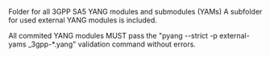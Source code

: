 Folder for all 3GPP SA5 YANG modules and submodules (YAMs)
A subfolder for used external YANG modules is included.

All commited YANG modules MUST pass the 
  "pyang --strict -p external-yams _3gpp-*.yang" 
  validation command without errors.

    